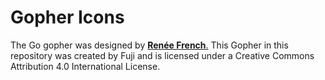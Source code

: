 # Gopher Icons
The Go gopher was designed by [**Renée French**.](http://reneefrench.blogspot.com/)
This Gopher in this repository was created by Fuji and is licensed under a Creative Commons Attribution 4.0 International License.



